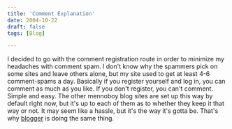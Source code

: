 ```yaml
---
title: 'Comment Explanation'
date: 2004-10-22
draft: false
tags: [Blog]

---
```


I decided to go with the comment registration route in order to minimize my headaches with comment spam. I don't know why the spammers pick on some sites and leave others alone, but my site used to get at least 4-6 comment-spams a day. Basically if you register yourself and log in, you can comment as much as you like. If you don't register, you can't comment. Simple and easy. The other mennoboy blog sites are set up this way by default right now, but it's up to each of them as to whether they keep it that way or not. It may seem like a hassle, but it's the way it's gotta be. That's why [blogger](http://www.blogger.com) is doing the same thing.